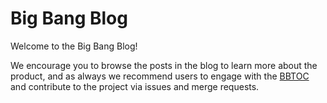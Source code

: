 # Big Bang Blog

Welcome to the Big Bang Blog!

We encourage you to browse the posts in the blog to learn more about the product, and as always we recommend users to engage with the [BBTOC](https://repo1.dso.mil/platform-one/bbtoc) and contribute to the project via issues and merge requests.
